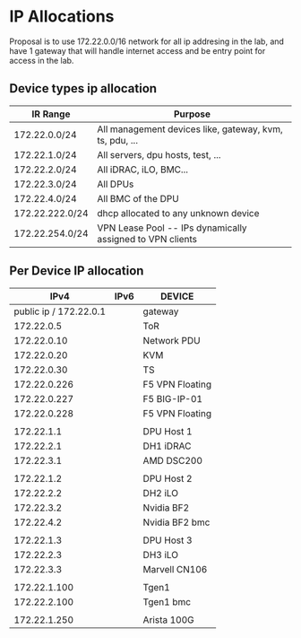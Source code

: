 # IP Allocations

Proposal is to use 172.22.0.0/16 network for all ip addresing in the lab, and have 1 gateway that will handle internet access and be entry point for access in the lab.

## Device types ip allocation

| IR Range            | Purpose                                                     |
|-----------------    |---------------------------------------------------------    |
| 172.22.0.0/24       | All management devices like, gateway, kvm, ts, pdu, ...     |
| 172.22.1.0/24       | All servers, dpu hosts, test, ...                           |
| 172.22.2.0/24       | All iDRAC, iLO, BMC...                                      |
| 172.22.3.0/24       | All DPUs                                                    |
| 172.22.4.0/24       | All BMC of the DPU                                          |
| 172.22.222.0/24     | dhcp allocated to any unknown device                        |
| 172.22.254.0/24     | VPN Lease Pool -- IPs dynamically assigned to VPN clients   |

## Per Device IP allocation

| IPv4                          | IPv6     | DEVICE           |
|---------------------------    |------    |----------------- |
| public ip / 172.22.0.1        |          | gateway          |
| 172.22.0.5                    |          | ToR              |
| 172.22.0.10                   |          | Network PDU      |
| 172.22.0.20                   |          | KVM              |
| 172.22.0.30                   |          | TS               |
| 172.22.0.226                  |          | F5 VPN Floating  |
| 172.22.0.227                  |          | F5 BIG-IP-01     |
| 172.22.0.228                  |          | F5 VPN Floating  |
|                               |          |                  |
| 172.22.1.1                    |          | DPU Host 1       |
| 172.22.2.1                    |          | DH1 iDRAC        |
| 172.22.3.1                    |          | AMD DSC200       |
|                               |          |                  |
| 172.22.1.2                    |          | DPU Host 2       |
| 172.22.2.2                    |          | DH2 iLO          |
| 172.22.3.2                    |          | Nvidia BF2       |
| 172.22.4.2                    |          | Nvidia BF2 bmc   |
|                               |          |                  |
| 172.22.1.3                    |          | DPU Host 3       |
| 172.22.2.3                    |          | DH3 iLO          |
| 172.22.3.3                    |          | Marvell CN106    |
|                               |          |                  |
| 172.22.1.100                  |          | Tgen1            |
| 172.22.2.100                  |          | Tgen1 bmc        |
|                               |          |                  |
| 172.22.1.250                  |          | Arista 100G      |
